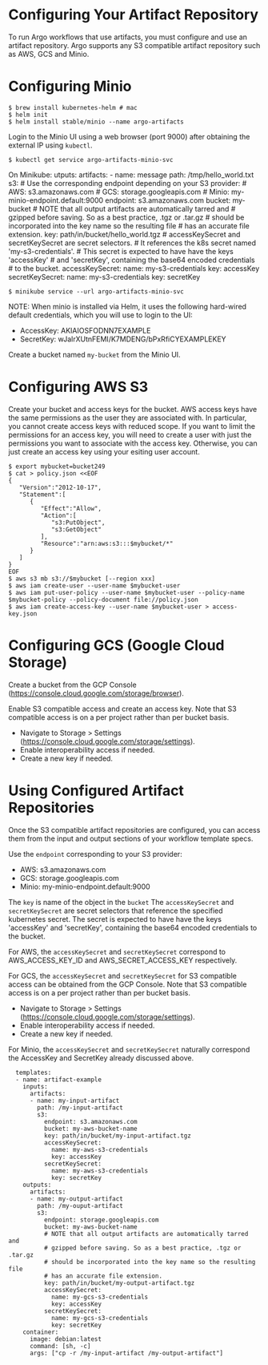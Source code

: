 # Configuring Your Artifact Repository

To run Argo workflows that use artifacts, you must configure and use an artifact repository.
Argo supports any S3 compatible artifact repository such as AWS, GCS and Minio.

# Configuring Minio

```
$ brew install kubernetes-helm # mac
$ helm init
$ helm install stable/minio --name argo-artifacts
```

Login to the Minio UI using a web browser (port 9000) after obtaining the external IP using `kubectl`.
```
$ kubectl get service argo-artifacts-minio-svc
```
On Minikube:
utputs:
      artifacts:
      - name: message
        path: /tmp/hello_world.txt
        s3:
          # Use the corresponding endpoint depending on your S3 provider:
          #   AWS: s3.amazonaws.com
          #   GCS: storage.googleapis.com
          #   Minio: my-minio-endpoint.default:9000
          endpoint: s3.amazonaws.com
          bucket: my-bucket
          # NOTE that all output artifacts are automatically tarred and 
          # gzipped before saving. So as a best practice, .tgz or .tar.gz
          # should be incorporated into the key name so the resulting file
          # has an accurate file extension.
          key: path/in/bucket/hello_world.tgz
          # accessKeySecret and secretKeySecret are secret selectors.
          # It references the k8s secret named 'my-s3-credentials'.
          # This secret is expected to have have the keys 'accessKey'
          # and 'secretKey', containing the base64 encoded credentials
          # to the bucket.
          accessKeySecret:
            name: my-s3-credentials
            key: accessKey
          secretKeySecret:
            name: my-s3-credentials
            key: secretKey

```
$ minikube service --url argo-artifacts-minio-svc
```

NOTE: When minio is installed via Helm, it uses the following hard-wired default credentials,
which you will use to login to the UI:
* AccessKey: AKIAIOSFODNN7EXAMPLE
* SecretKey: wJalrXUtnFEMI/K7MDENG/bPxRfiCYEXAMPLEKEY

Create a bucket named `my-bucket` from the Minio UI.


# Configuring AWS S3

Create your bucket and access keys for the bucket. AWS access keys have the same permissions as the user they are associated with. In particular, you cannot create access keys with reduced scope. If you want to limit the permissions for an access key, you will need to create a user with just the permissions you want to associate with the access key. Otherwise, you can just create an access key using your esiting user account.

```
$ export mybucket=bucket249
$ cat > policy.json <<EOF
{
   "Version":"2012-10-17",
   "Statement":[
      {
         "Effect":"Allow",
         "Action":[
            "s3:PutObject",
            "s3:GetObject"
         ],
         "Resource":"arn:aws:s3:::$mybucket/*"
      }
   ]
}
EOF
$ aws s3 mb s3://$mybucket [--region xxx]
$ aws iam create-user --user-name $mybucket-user
$ aws iam put-user-policy --user-name $mybucket-user --policy-name $mybucket-policy --policy-document file://policy.json
$ aws iam create-access-key --user-name $mybucket-user > access-key.json
```

# Configuring GCS (Google Cloud Storage)
Create a bucket from the GCP Console (https://console.cloud.google.com/storage/browser).

Enable S3 compatible access and create an access key.
Note that S3 compatible access is on a per project rather than per bucket basis.
- Navigate to Storage > Settings (https://console.cloud.google.com/storage/settings).
- Enable interoperability access if needed.
- Create a new key if needed.

# Using Configured Artifact Repositories
Once the S3 compatible artifact repositories are configured, you can access them from the input and output sections of your workflow template specs.

Use the `endpoint` corresponding to your S3 provider:
- AWS: s3.amazonaws.com
- GCS: storage.googleapis.com
- Minio: my-minio-endpoint.default:9000

The `key` is name of the object in the `bucket` The `accessKeySecret` and `secretKeySecret` are secret selectors that reference the specified kubernetes secret.  The secret is expected to have have the keys 'accessKey' and 'secretKey', containing the base64 encoded credentials to the bucket.

For AWS, the `accessKeySecret` and `secretKeySecret` correspond to AWS_ACCESS_KEY_ID and AWS_SECRET_ACCESS_KEY respectively.

For GCS, the `accessKeySecret` and `secretKeySecret` for S3 compatible access can be obtained from the GCP Console. Note that S3 compatible access is on a per project rather than per bucket basis.
- Navigate to Storage > Settings (https://console.cloud.google.com/storage/settings).
- Enable interoperability access if needed.
- Create a new key if needed.

For Minio, the `accessKeySecret` and `secretKeySecret` naturally correspond the AccessKey and SecretKey already discussed above.

```
  templates:
  - name: artifact-example
    inputs: 
      artifacts:
      - name: my-input-artifact
        path: /my-input-artifact
        s3:
          endpoint: s3.amazonaws.com
          bucket: my-aws-bucket-name
          key: path/in/bucket/my-input-artifact.tgz
          accessKeySecret:
            name: my-aws-s3-credentials
            key: accessKey
          secretKeySecret:
            name: my-aws-s3-credentials
            key: secretKey
    outputs:
      artifacts:
      - name: my-output-artifact
        path: /my-ouput-artifact
        s3:
          endpoint: storage.googleapis.com
          bucket: my-aws-bucket-name
          # NOTE that all output artifacts are automatically tarred and 
          # gzipped before saving. So as a best practice, .tgz or .tar.gz
          # should be incorporated into the key name so the resulting file
          # has an accurate file extension.
          key: path/in/bucket/my-output-artifact.tgz
          accessKeySecret:
            name: my-gcs-s3-credentials
            key: accessKey
          secretKeySecret:
            name: my-gcs-s3-credentials
            key: secretKey
    container:
      image: debian:latest
      command: [sh, -c]
      args: ["cp -r /my-input-artifact /my-output-artifact"]
```
